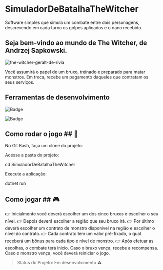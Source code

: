 # SimuladorDeBatalhaTheWitcher #
Software simples que simula um combate entre dois personagens, descrevendo em cada turno os golpes aplicados e o dano recebido.


## Seja bem-vindo ao mundo de The Witcher, de Andrzej Sapkowski. ##
![the-witcher-geralt-de-rivia](https://user-images.githubusercontent.com/90411176/171319618-df45e648-36b7-45de-8f51-006c6f89b3c9.jpg)

Você assumirá o papel de um bruxo, treinado e preparado para matar monstros. Em troca, recebe um pagamento daqueles que contratam os seus serviços.

## Ferramentas de desenvolvimento ##
![Badge](https://img.shields.io/static/v1?label=VS-Code&message=editor/IDE&color=blue&style=plastic&logo=csharp)

![Badge](https://img.shields.io/static/v1?label=CSharp&message=language&color=sucess&style=plastic&logo=CSharp)

## Como rodar o jogo ## :floppy_disk:
No Git Bash, faça um clone do projeto:



Acesse a pasta do projeto:

  cd SimuladorDeBatalhaTheWitcher

Execute a aplicação:

  dotnet run

## Como jogar ## :video_game:
:point_right: Inicialmente você deverá escolher um dos cinco bruxos e escolher o seu nível.
:point_right: Depois deverá escolher a região que seu bruxo irá.
:point_right: Por último deverá escolher um contrato de monstro disponível na região e escolher o nível do contrato.
:point_right: Cada contrato tem um valor pré-fixado, o qual receberá um bônus para cada tipo e nível de monstro.
:point_right: Após efetuar as escolhas, o combate terá inicio. Caso o bruxo vença, recebe a recompensa. Caso o monstro vença, você deverá reiniciar o jogo.

> Status do Projeto: Em desenvolvimento :warning:
